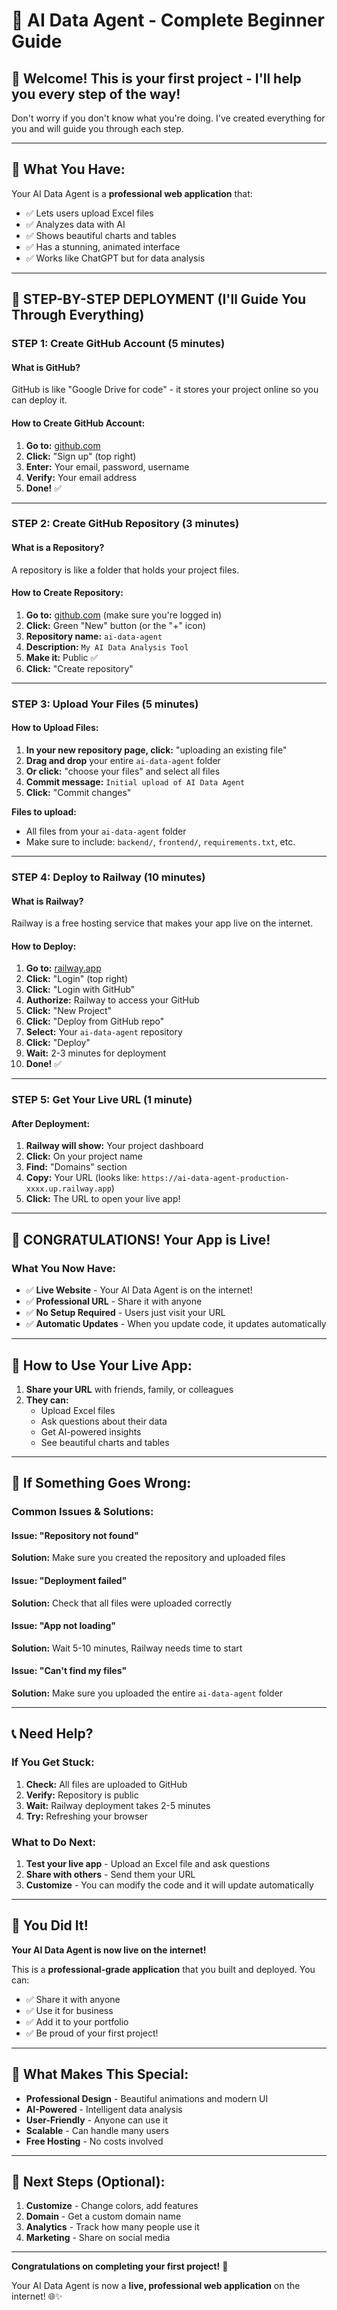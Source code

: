 # 🎯 AI Data Agent - Complete Beginner Guide

## 👋 **Welcome! This is your first project - I'll help you every step of the way!**

Don't worry if you don't know what you're doing. I've created everything for you and will guide you through each step.

---

## 🎉 **What You Have:**
Your AI Data Agent is a **professional web application** that:
- ✅ Lets users upload Excel files
- ✅ Analyzes data with AI
- ✅ Shows beautiful charts and tables
- ✅ Has a stunning, animated interface
- ✅ Works like ChatGPT but for data analysis

---

## 🚀 **STEP-BY-STEP DEPLOYMENT (I'll Guide You Through Everything)**

### **STEP 1: Create GitHub Account (5 minutes)**

#### What is GitHub?
GitHub is like "Google Drive for code" - it stores your project online so you can deploy it.

#### How to Create GitHub Account:
1. **Go to:** [github.com](https://github.com)
2. **Click:** "Sign up" (top right)
3. **Enter:** Your email, password, username
4. **Verify:** Your email address
5. **Done!** ✅

---

### **STEP 2: Create GitHub Repository (3 minutes)**

#### What is a Repository?
A repository is like a folder that holds your project files.

#### How to Create Repository:
1. **Go to:** [github.com](https://github.com) (make sure you're logged in)
2. **Click:** Green "New" button (or the "+" icon)
3. **Repository name:** `ai-data-agent`
4. **Description:** `My AI Data Analysis Tool`
5. **Make it:** Public ✅
6. **Click:** "Create repository"

---

### **STEP 3: Upload Your Files (5 minutes)**

#### How to Upload Files:
1. **In your new repository page, click:** "uploading an existing file"
2. **Drag and drop** your entire `ai-data-agent` folder
3. **Or click:** "choose your files" and select all files
4. **Commit message:** `Initial upload of AI Data Agent`
5. **Click:** "Commit changes"

**Files to upload:**
- All files from your `ai-data-agent` folder
- Make sure to include: `backend/`, `frontend/`, `requirements.txt`, etc.

---

### **STEP 4: Deploy to Railway (10 minutes)**

#### What is Railway?
Railway is a free hosting service that makes your app live on the internet.

#### How to Deploy:
1. **Go to:** [railway.app](https://railway.app)
2. **Click:** "Login" (top right)
3. **Click:** "Login with GitHub"
4. **Authorize:** Railway to access your GitHub
5. **Click:** "New Project"
6. **Click:** "Deploy from GitHub repo"
7. **Select:** Your `ai-data-agent` repository
8. **Click:** "Deploy"
9. **Wait:** 2-3 minutes for deployment
10. **Done!** ✅

---

### **STEP 5: Get Your Live URL (1 minute)**

#### After Deployment:
1. **Railway will show:** Your project dashboard
2. **Click:** On your project name
3. **Find:** "Domains" section
4. **Copy:** Your URL (looks like: `https://ai-data-agent-production-xxxx.up.railway.app`)
5. **Click:** The URL to open your live app!

---

## 🎊 **CONGRATULATIONS! Your App is Live!**

### **What You Now Have:**
- ✅ **Live Website** - Your AI Data Agent is on the internet!
- ✅ **Professional URL** - Share it with anyone
- ✅ **No Setup Required** - Users just visit your URL
- ✅ **Automatic Updates** - When you update code, it updates automatically

---

## 🎯 **How to Use Your Live App:**

1. **Share your URL** with friends, family, or colleagues
2. **They can:**
   - Upload Excel files
   - Ask questions about their data
   - Get AI-powered insights
   - See beautiful charts and tables

---

## 🔧 **If Something Goes Wrong:**

### **Common Issues & Solutions:**

#### **Issue:** "Repository not found"
**Solution:** Make sure you created the repository and uploaded files

#### **Issue:** "Deployment failed"
**Solution:** Check that all files were uploaded correctly

#### **Issue:** "App not loading"
**Solution:** Wait 5-10 minutes, Railway needs time to start

#### **Issue:** "Can't find my files"
**Solution:** Make sure you uploaded the entire `ai-data-agent` folder

---

## 📞 **Need Help?**

### **If You Get Stuck:**
1. **Check:** All files are uploaded to GitHub
2. **Verify:** Repository is public
3. **Wait:** Railway deployment takes 2-5 minutes
4. **Try:** Refreshing your browser

### **What to Do Next:**
1. **Test your live app** - Upload an Excel file and ask questions
2. **Share with others** - Send them your URL
3. **Customize** - You can modify the code and it will update automatically

---

## 🎉 **You Did It!**

**Your AI Data Agent is now live on the internet!** 

This is a **professional-grade application** that you built and deployed. You can:
- ✅ Share it with anyone
- ✅ Use it for business
- ✅ Add it to your portfolio
- ✅ Be proud of your first project!

---

## 🌟 **What Makes This Special:**

- **Professional Design** - Beautiful animations and modern UI
- **AI-Powered** - Intelligent data analysis
- **User-Friendly** - Anyone can use it
- **Scalable** - Can handle many users
- **Free Hosting** - No costs involved

---

## 🚀 **Next Steps (Optional):**

1. **Customize** - Change colors, add features
2. **Domain** - Get a custom domain name
3. **Analytics** - Track how many people use it
4. **Marketing** - Share on social media

---

**Congratulations on completing your first project!** 🎊

Your AI Data Agent is now a **live, professional web application** on the internet! 🌐✨
